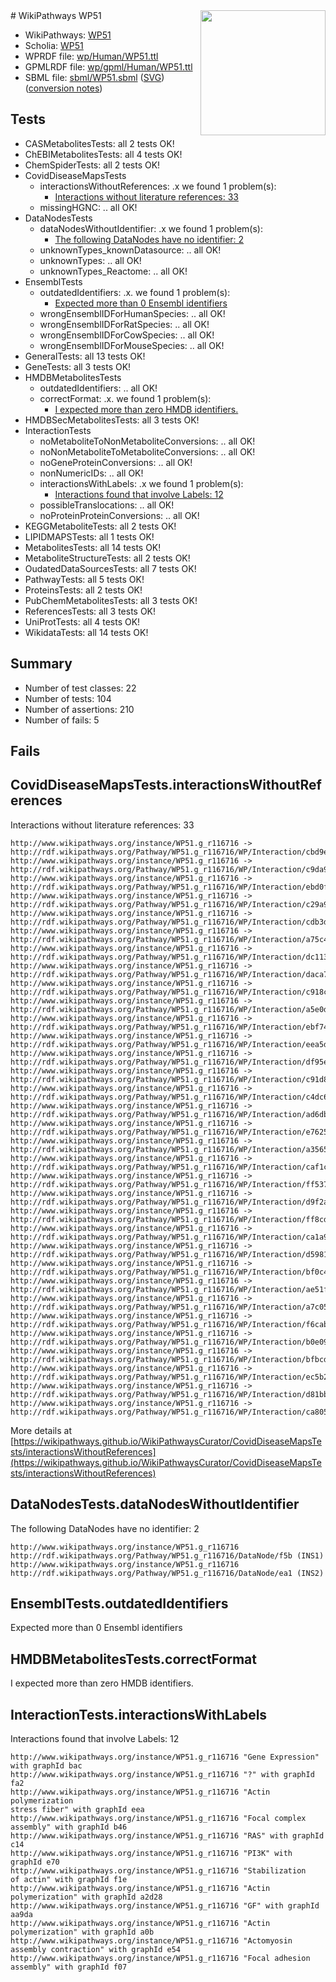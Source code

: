 <img style="float: right; width: 200px" src="../logo.png" />
# WikiPathways WP51

* WikiPathways: [WP51](https://identifiers.org/wikipathways:WP51)
* Scholia: [WP51](https://scholia.toolforge.org/wikipathways/WP51)
* WPRDF file: [wp/Human/WP51.ttl](../wp/Human/WP51.ttl)
* GPMLRDF file: [wp/gpml/Human/WP51.ttl](../wp/gpml/Human/WP51.ttl)
* SBML file: [sbml/WP51.sbml](../sbml/WP51.sbml) ([SVG](../sbml/WP51.svg)) ([conversion notes](../sbml/WP51.txt))

## Tests
* CASMetabolitesTests: all 2 tests OK!
* ChEBIMetabolitesTests: all 4 tests OK!
* ChemSpiderTests: all 2 tests OK!
* CovidDiseaseMapsTests
    * interactionsWithoutReferences: .x we found 1 problem(s):
        * [Interactions without literature references: 33](#9701cd22)
    * missingHGNC: .. all OK!
* DataNodesTests
    * dataNodesWithoutIdentifier: .x we found 1 problem(s):
        * [The following DataNodes have no identifier: 2](#d2d32fa1)
    * unknownTypes_knownDatasource: .. all OK!
    * unknownTypes: .. all OK!
    * unknownTypes_Reactome: .. all OK!
* EnsemblTests
    * outdatedIdentifiers: .x. we found 1 problem(s):
        * [Expected more than 0 Ensembl identifiers](#f44398b7)
    * wrongEnsemblIDForHumanSpecies: .. all OK!
    * wrongEnsemblIDForRatSpecies: .. all OK!
    * wrongEnsemblIDForCowSpecies: .. all OK!
    * wrongEnsemblIDForMouseSpecies: .. all OK!
* GeneralTests: all 13 tests OK!
* GeneTests: all 3 tests OK!
* HMDBMetabolitesTests
    * outdatedIdentifiers: .. all OK!
    * correctFormat: .x. we found 1 problem(s):
        * [I expected more than zero HMDB identifiers.](#ad154c1e)
* HMDBSecMetabolitesTests: all 3 tests OK!
* InteractionTests
    * noMetaboliteToNonMetaboliteConversions: .. all OK!
    * noNonMetaboliteToMetaboliteConversions: .. all OK!
    * noGeneProteinConversions: .. all OK!
    * nonNumericIDs: .. all OK!
    * interactionsWithLabels: .x we found 1 problem(s):
        * [Interactions found that involve Labels: 12](#fe97a8ba)
    * possibleTranslocations: .. all OK!
    * noProteinProteinConversions: .. all OK!
* KEGGMetaboliteTests: all 2 tests OK!
* LIPIDMAPSTests: all 1 tests OK!
* MetabolitesTests: all 14 tests OK!
* MetaboliteStructureTests: all 2 tests OK!
* OudatedDataSourcesTests: all 7 tests OK!
* PathwayTests: all 5 tests OK!
* ProteinsTests: all 2 tests OK!
* PubChemMetabolitesTests: all 3 tests OK!
* ReferencesTests: all 3 tests OK!
* UniProtTests: all 4 tests OK!
* WikidataTests: all 14 tests OK!


## Summary

* Number of test classes: 22
* Number of tests: 104
* Number of assertions: 210
* Number of fails: 5

## Fails

<a name="9701cd22" />

## CovidDiseaseMapsTests.interactionsWithoutReferences

Interactions without literature references: 33
```
http://www.wikipathways.org/instance/WP51.g_r116716 -> http://rdf.wikipathways.org/Pathway/WP51.g_r116716/WP/Interaction/cbd9e
http://www.wikipathways.org/instance/WP51.g_r116716 -> http://rdf.wikipathways.org/Pathway/WP51.g_r116716/WP/Interaction/c9da9
http://www.wikipathways.org/instance/WP51.g_r116716 -> http://rdf.wikipathways.org/Pathway/WP51.g_r116716/WP/Interaction/ebd0f
http://www.wikipathways.org/instance/WP51.g_r116716 -> http://rdf.wikipathways.org/Pathway/WP51.g_r116716/WP/Interaction/c29a9
http://www.wikipathways.org/instance/WP51.g_r116716 -> http://rdf.wikipathways.org/Pathway/WP51.g_r116716/WP/Interaction/cdb3d
http://www.wikipathways.org/instance/WP51.g_r116716 -> http://rdf.wikipathways.org/Pathway/WP51.g_r116716/WP/Interaction/a75c4
http://www.wikipathways.org/instance/WP51.g_r116716 -> http://rdf.wikipathways.org/Pathway/WP51.g_r116716/WP/Interaction/dc113
http://www.wikipathways.org/instance/WP51.g_r116716 -> http://rdf.wikipathways.org/Pathway/WP51.g_r116716/WP/Interaction/daca7
http://www.wikipathways.org/instance/WP51.g_r116716 -> http://rdf.wikipathways.org/Pathway/WP51.g_r116716/WP/Interaction/c918c
http://www.wikipathways.org/instance/WP51.g_r116716 -> http://rdf.wikipathways.org/Pathway/WP51.g_r116716/WP/Interaction/a5e0d
http://www.wikipathways.org/instance/WP51.g_r116716 -> http://rdf.wikipathways.org/Pathway/WP51.g_r116716/WP/Interaction/ebf74
http://www.wikipathways.org/instance/WP51.g_r116716 -> http://rdf.wikipathways.org/Pathway/WP51.g_r116716/WP/Interaction/eea5d
http://www.wikipathways.org/instance/WP51.g_r116716 -> http://rdf.wikipathways.org/Pathway/WP51.g_r116716/WP/Interaction/df95e
http://www.wikipathways.org/instance/WP51.g_r116716 -> http://rdf.wikipathways.org/Pathway/WP51.g_r116716/WP/Interaction/c91d8
http://www.wikipathways.org/instance/WP51.g_r116716 -> http://rdf.wikipathways.org/Pathway/WP51.g_r116716/WP/Interaction/c4dc6
http://www.wikipathways.org/instance/WP51.g_r116716 -> http://rdf.wikipathways.org/Pathway/WP51.g_r116716/WP/Interaction/ad6db
http://www.wikipathways.org/instance/WP51.g_r116716 -> http://rdf.wikipathways.org/Pathway/WP51.g_r116716/WP/Interaction/e7625
http://www.wikipathways.org/instance/WP51.g_r116716 -> http://rdf.wikipathways.org/Pathway/WP51.g_r116716/WP/Interaction/a3565
http://www.wikipathways.org/instance/WP51.g_r116716 -> http://rdf.wikipathways.org/Pathway/WP51.g_r116716/WP/Interaction/caf1c
http://www.wikipathways.org/instance/WP51.g_r116716 -> http://rdf.wikipathways.org/Pathway/WP51.g_r116716/WP/Interaction/ff537
http://www.wikipathways.org/instance/WP51.g_r116716 -> http://rdf.wikipathways.org/Pathway/WP51.g_r116716/WP/Interaction/d9f2a
http://www.wikipathways.org/instance/WP51.g_r116716 -> http://rdf.wikipathways.org/Pathway/WP51.g_r116716/WP/Interaction/ff8cd
http://www.wikipathways.org/instance/WP51.g_r116716 -> http://rdf.wikipathways.org/Pathway/WP51.g_r116716/WP/Interaction/ca1a9
http://www.wikipathways.org/instance/WP51.g_r116716 -> http://rdf.wikipathways.org/Pathway/WP51.g_r116716/WP/Interaction/d5981
http://www.wikipathways.org/instance/WP51.g_r116716 -> http://rdf.wikipathways.org/Pathway/WP51.g_r116716/WP/Interaction/bf0c4
http://www.wikipathways.org/instance/WP51.g_r116716 -> http://rdf.wikipathways.org/Pathway/WP51.g_r116716/WP/Interaction/ae51f
http://www.wikipathways.org/instance/WP51.g_r116716 -> http://rdf.wikipathways.org/Pathway/WP51.g_r116716/WP/Interaction/a7c05
http://www.wikipathways.org/instance/WP51.g_r116716 -> http://rdf.wikipathways.org/Pathway/WP51.g_r116716/WP/Interaction/f6cab
http://www.wikipathways.org/instance/WP51.g_r116716 -> http://rdf.wikipathways.org/Pathway/WP51.g_r116716/WP/Interaction/b0e09
http://www.wikipathways.org/instance/WP51.g_r116716 -> http://rdf.wikipathways.org/Pathway/WP51.g_r116716/WP/Interaction/bfbcd
http://www.wikipathways.org/instance/WP51.g_r116716 -> http://rdf.wikipathways.org/Pathway/WP51.g_r116716/WP/Interaction/ec5b2
http://www.wikipathways.org/instance/WP51.g_r116716 -> http://rdf.wikipathways.org/Pathway/WP51.g_r116716/WP/Interaction/d81bb
http://www.wikipathways.org/instance/WP51.g_r116716 -> http://rdf.wikipathways.org/Pathway/WP51.g_r116716/WP/Interaction/ca805
```

More details at [https://wikipathways.github.io/WikiPathwaysCurator/CovidDiseaseMapsTests/interactionsWithoutReferences](https://wikipathways.github.io/WikiPathwaysCurator/CovidDiseaseMapsTests/interactionsWithoutReferences)

<a name="d2d32fa1" />

## DataNodesTests.dataNodesWithoutIdentifier

The following DataNodes have no identifier: 2
```
http://www.wikipathways.org/instance/WP51.g_r116716 http://rdf.wikipathways.org/Pathway/WP51.g_r116716/DataNode/f5b (INS1)
http://www.wikipathways.org/instance/WP51.g_r116716 http://rdf.wikipathways.org/Pathway/WP51.g_r116716/DataNode/ea1 (INS2)
```

<a name="f44398b7" />

## EnsemblTests.outdatedIdentifiers

Expected more than 0 Ensembl identifiers
<a name="ad154c1e" />

## HMDBMetabolitesTests.correctFormat

I expected more than zero HMDB identifiers.
<a name="fe97a8ba" />

## InteractionTests.interactionsWithLabels

Interactions found that involve Labels: 12
```
http://www.wikipathways.org/instance/WP51.g_r116716 "Gene Expression" with graphId bac
http://www.wikipathways.org/instance/WP51.g_r116716 "?" with graphId fa2
http://www.wikipathways.org/instance/WP51.g_r116716 "Actin polymerization
stress fiber" with graphId eea
http://www.wikipathways.org/instance/WP51.g_r116716 "Focal complex
assembly" with graphId b46
http://www.wikipathways.org/instance/WP51.g_r116716 "RAS" with graphId c14
http://www.wikipathways.org/instance/WP51.g_r116716 "PI3K" with graphId e70
http://www.wikipathways.org/instance/WP51.g_r116716 "Stabilization
of actin" with graphId f1e
http://www.wikipathways.org/instance/WP51.g_r116716 "Actin 
polymerization" with graphId a2d28
http://www.wikipathways.org/instance/WP51.g_r116716 "GF" with graphId aa9da
http://www.wikipathways.org/instance/WP51.g_r116716 "Actin polymerization" with graphId a0b
http://www.wikipathways.org/instance/WP51.g_r116716 "Actomyosin
assembly contraction" with graphId e54
http://www.wikipathways.org/instance/WP51.g_r116716 "Focal adhesion
assembly" with graphId f07
```

